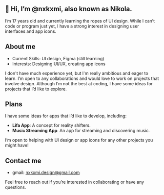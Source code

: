 ## 👋 Hi, I’m @nxkxmi, also known as Nikola. 
I’m 17 years old and currently learning the ropes of UI design. While I can’t code or program just yet, I have a strong interest in designing user interfaces and app icons. 

## About me
- Current Skills: UI design, Figma (still learning)
- Interests: Designing UI/UX, creating app icons

I don't have much experience yet, but I'm really ambitious and eager to learn. I’m open to any collaborations and would love to work on projects that involve design. Although I’m not the best at coding, I have some ideas for projects that I’d like to explore.

## Plans
I have some ideas for apps that I’d like to develop, including:
- **Lifa App**: A concept for reality shifters.
- **Music Streaming App**: An app for streaming and discovering music.

I’m open to helping with UI design or app icons for any other projects you might have!

## Contact me
- gmail: nxkxmi.design@gmail.com

Feel free to reach out if you’re interested in collaborating or have any questions.
